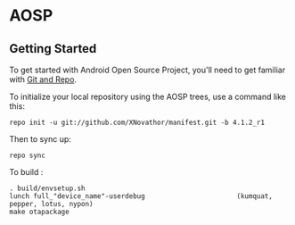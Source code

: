    AOSP
===========


Getting Started
---------------

To get started with Android Open Source Project, you'll need to get
familiar with [Git and Repo](http://source.android.com/source/using-repo.html).

To initialize your local repository using the AOSP trees, use a command like this:

    repo init -u git://github.com/XNovathor/manifest.git -b 4.1.2_r1

Then to sync up:

    repo sync

To build :

    . build/envsetup.sh
    lunch full_"device_name"-userdebug                       (kumquat, pepper, lotus, nypon)
    make otapackage
